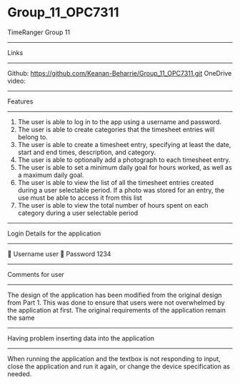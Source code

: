 # Group_11_OPC7311

TimeRanger			Group 11
**************************************************************************************************************************************************************
Links
**************************************************************************************************************************************************************
Github: 		https://github.com/Keanan-Beharrie/Group_11_OPC7311.git
OneDrive video:	
**************************************************************************************************************************************************************
Features
**************************************************************************************************************************************************************
1.	The user is able to log in to the app using a username and password.
2.	The user is able to create categories that the timesheet entries will belong to.
3.	The user is able to create a timesheet entry, specifying at least the date, start and end times, description, and category.
4.	The user is able to optionally add a photograph to each timesheet entry.
5.	The user is able to set a minimum daily goal for hours worked, as well as a maximum daily goal.
6.	The user is able to view the list of all the timesheet entries created during a user selectable period. If a photo was stored for an entry, the use must be able to access it from this list
7.	The user is able to view the total number of hours spent on each category during a user selectable period
**************************************************************************************************************************************************************
Login Details for the application 
**************************************************************************************************************************************************************
	Username user
	Password 1234
**************************************************************************************************************************************************************
Comments for user
**************************************************************************************************************************************************************
The design of the application has been modified from the original design from Part 1. This was done to ensure that users were not overwhelmed by the application at first. The original requirements of the application remain the same
**************************************************************************************************************************************************************
Having problem inserting data into the application
**************************************************************************************************************************************************************
When running the application and the textbox is not responding to input, close the application and run it again, or change the device specification as needed.
